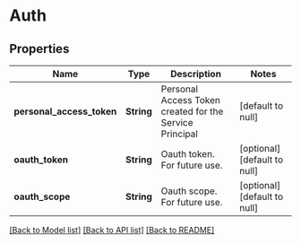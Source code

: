 # Auth
## Properties

| Name | Type | Description | Notes |
|------------ | ------------- | ------------- | -------------|
| **personal\_access\_token** | **String** | Personal Access Token created for the Service Principal | [default to null] |
| **oauth\_token** | **String** | Oauth token. For future use. | [optional] [default to null] |
| **oauth\_scope** | **String** | Oauth scope. For future use. | [optional] [default to null] |

[[Back to Model list]](../README.md#documentation-for-models) [[Back to API list]](../README.md#documentation-for-api-endpoints) [[Back to README]](../README.md)

